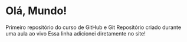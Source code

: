 # Olá, Mundo!
 Primeiro repositório do curso de GitHub e Git
Repositório criado durante uma aula ao vivo
Essa linha adicionei diretamente no site! 
